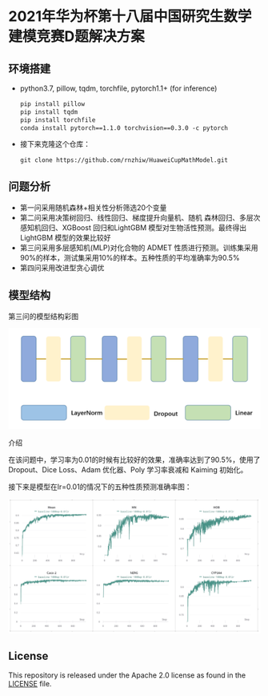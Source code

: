 # 2021年华为杯第十八届中国研究生数学建模竞赛D题解决方案

## 环境搭建

* python3.7, pillow, tqdm, torchfile, pytorch1.1+ (for inference)

  ```
  pip install pillow
  pip install tqdm
  pip install torchfile
  conda install pytorch==1.1.0 torchvision==0.3.0 -c pytorch
  ```

* 接下来克隆这个仓库：

    ```
    git clone https://github.com/rnzhiw/HuaweiCupMathModel.git
    ```

## 问题分析

* 第一问采用随机森林+相关性分析筛选20个变量
* 第二问采用决策树回归、线性回归、梯度提升向量机、随机 森林回归、多层次感知机回归、XGBoost 回归和LightGBM 模型对生物活性预测。最终得出LightGBM 模型的效果比较好
* 第三问采用多层感知机(MLP)对化合物的 ADMET 性质进行预测。训练集采用90%的样本，测试集采用10%的样本。五种性质的平均准确率为90.5%
* 第四问采用改进型贪心调优


## 模型结构

第三问的模型结构彩图

![Image discription](img/model_structure.png)

介绍

在该问题中，学习率为0.01的时候有比较好的效果，准确率达到了90.5%，使用了Dropout、Dice Loss、Adam 优化器、Poly 学习率衰减和 Kaiming 初始化。

接下来是模型在lr=0.01的情况下的五种性质预测准确率图：

![Image discription](img/experiment.jpg)

## License

This repository is released under the Apache 2.0 license as found in the [LICENSE](https://github.com/rnzhiw/Parallel_hyperparameter_optimization_for_loan_default_prediction/blob/main/LICENSE.md) file.
